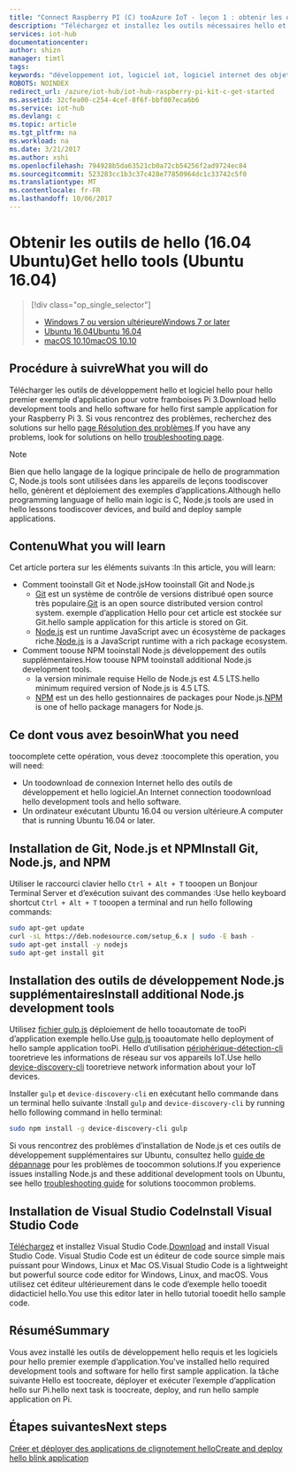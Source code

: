 ```yaml
---
title: "Connect Raspberry PI (C) tooAzure IoT - leçon 1 : obtenir les outils (Ubuntu) | Documents Microsoft"
description: "Téléchargez et installez les outils nécessaires hello et des logiciels pour hello premier exemple d’application de Pi sur Ubuntu."
services: iot-hub
documentationcenter: 
author: shizn
manager: timtl
tags: 
keywords: "développement iot, logiciel iot, logiciel internet des objets, installer git sur ubuntu, exécuter gulp, installer node js ubuntu"
ROBOTS: NOINDEX
redirect_url: /azure/iot-hub/iot-hub-raspberry-pi-kit-c-get-started
ms.assetid: 32cfea00-c254-4cef-8f6f-bbf807eca6b6
ms.service: iot-hub
ms.devlang: c
ms.topic: article
ms.tgt_pltfrm: na
ms.workload: na
ms.date: 3/21/2017
ms.author: xshi
ms.openlocfilehash: 794928b5da63521cb0a72cb54256f2ad9724ec84
ms.sourcegitcommit: 523283cc1b3c37c428e77850964dc1c33742c5f0
ms.translationtype: MT
ms.contentlocale: fr-FR
ms.lasthandoff: 10/06/2017
---
```

# <a name="get-hello-tools-ubuntu-1604"></a><span data-ttu-id="088cc-104">Obtenir les outils de hello (16.04 Ubuntu)</span><span class="sxs-lookup"><span data-stu-id="088cc-104">Get hello tools (Ubuntu 16.04)</span></span>

> [!div class="op_single_selector"]
> * [<span data-ttu-id="088cc-105">Windows 7 ou version ultérieure</span><span class="sxs-lookup"><span data-stu-id="088cc-105">Windows 7 or later</span></span>](iot-hub-raspberry-pi-kit-c-lesson1-get-the-tools-win32.md)
> * [<span data-ttu-id="088cc-106">Ubuntu 16.04</span><span class="sxs-lookup"><span data-stu-id="088cc-106">Ubuntu 16.04</span></span>](iot-hub-raspberry-pi-kit-c-lesson1-get-the-tools-ubuntu.md)
> * [<span data-ttu-id="088cc-107">macOS 10.10</span><span class="sxs-lookup"><span data-stu-id="088cc-107">macOS 10.10</span></span>](iot-hub-raspberry-pi-kit-c-lesson1-get-the-tools-mac.md)

## <a name="what-you-will-do"></a><span data-ttu-id="088cc-108">Procédure à suivre</span><span class="sxs-lookup"><span data-stu-id="088cc-108">What you will do</span></span>
<span data-ttu-id="088cc-109">Télécharger les outils de développement hello et logiciel hello pour hello premier exemple d’application pour votre framboises Pi 3.</span><span class="sxs-lookup"><span data-stu-id="088cc-109">Download hello development tools and hello software for hello first sample application for your Raspberry Pi 3.</span></span> <span data-ttu-id="088cc-110">Si vous rencontrez des problèmes, recherchez des solutions sur hello [page Résolution des problèmes](iot-hub-raspberry-pi-kit-c-troubleshooting.md).</span><span class="sxs-lookup"><span data-stu-id="088cc-110">If you have any problems, look for solutions on hello [troubleshooting page](iot-hub-raspberry-pi-kit-c-troubleshooting.md).</span></span>

> [!NOTE]
> <span data-ttu-id="088cc-111">Bien que hello langage de la logique principale de hello de programmation C, Node.js tools sont utilisées dans les appareils de leçons toodiscover hello, génèrent et déploiement des exemples d’applications.</span><span class="sxs-lookup"><span data-stu-id="088cc-111">Although hello programming language of hello main logic is C, Node.js tools are used in hello lessons toodiscover devices, and build and deploy sample applications.</span></span>

## <a name="what-you-will-learn"></a><span data-ttu-id="088cc-112">Contenu</span><span class="sxs-lookup"><span data-stu-id="088cc-112">What you will learn</span></span>
<span data-ttu-id="088cc-113">Cet article portera sur les éléments suivants :</span><span class="sxs-lookup"><span data-stu-id="088cc-113">In this article, you will learn:</span></span>

* <span data-ttu-id="088cc-114">Comment tooinstall Git et Node.js</span><span class="sxs-lookup"><span data-stu-id="088cc-114">How tooinstall Git and Node.js</span></span>
  * <span data-ttu-id="088cc-115">[Git](https://git-scm.com) est un système de contrôle de versions distribué open source très populaire.</span><span class="sxs-lookup"><span data-stu-id="088cc-115">[Git](https://git-scm.com) is an open source distributed version control system.</span></span> <span data-ttu-id="088cc-116">exemple d’application Hello pour cet article est stockée sur Git.</span><span class="sxs-lookup"><span data-stu-id="088cc-116">hello sample application for this article is stored on Git.</span></span>
  * <span data-ttu-id="088cc-117">[Node.js](https://nodejs.org/en/) est un runtime JavaScript avec un écosystème de packages riche.</span><span class="sxs-lookup"><span data-stu-id="088cc-117">[Node.js](https://nodejs.org/en/) is a JavaScript runtime with a rich package ecosystem.</span></span>
* <span data-ttu-id="088cc-118">Comment toouse NPM tooinstall Node.js développement des outils supplémentaires.</span><span class="sxs-lookup"><span data-stu-id="088cc-118">How toouse NPM tooinstall additional Node.js development tools.</span></span>
  * <span data-ttu-id="088cc-119">la version minimale requise Hello de Node.js est 4.5 LTS.</span><span class="sxs-lookup"><span data-stu-id="088cc-119">hello minimum required version of Node.js is 4.5 LTS.</span></span>
  * <span data-ttu-id="088cc-120">[NPM](https://www.npmjs.com) est un des hello gestionnaires de packages pour Node.js.</span><span class="sxs-lookup"><span data-stu-id="088cc-120">[NPM](https://www.npmjs.com) is one of hello package managers for Node.js.</span></span>

## <a name="what-you-need"></a><span data-ttu-id="088cc-121">Ce dont vous avez besoin</span><span class="sxs-lookup"><span data-stu-id="088cc-121">What you need</span></span>
<span data-ttu-id="088cc-122">toocomplete cette opération, vous devez :</span><span class="sxs-lookup"><span data-stu-id="088cc-122">toocomplete this operation, you will need:</span></span>

* <span data-ttu-id="088cc-123">Un toodownload de connexion Internet hello des outils de développement et hello logiciel.</span><span class="sxs-lookup"><span data-stu-id="088cc-123">An Internet connection toodownload hello development tools and hello software.</span></span>
* <span data-ttu-id="088cc-124">Un ordinateur exécutant Ubuntu 16.04 ou version ultérieure.</span><span class="sxs-lookup"><span data-stu-id="088cc-124">A computer that is running Ubuntu 16.04 or later.</span></span>

## <a name="install-git-nodejs-and-npm"></a><span data-ttu-id="088cc-125">Installation de Git, Node.js et NPM</span><span class="sxs-lookup"><span data-stu-id="088cc-125">Install Git, Node.js, and NPM</span></span>
<span data-ttu-id="088cc-126">Utiliser le raccourci clavier hello `Ctrl + Alt + T` tooopen un Bonjour Terminal Server et d’exécution suivant des commandes :</span><span class="sxs-lookup"><span data-stu-id="088cc-126">Use hello keyboard shortcut `Ctrl + Alt + T` tooopen a terminal and run hello following commands:</span></span>

```bash
sudo apt-get update
curl -sL https://deb.nodesource.com/setup_6.x | sudo -E bash -
sudo apt-get install -y nodejs
sudo apt-get install git
```

## <a name="install-additional-nodejs-development-tools"></a><span data-ttu-id="088cc-127">Installation des outils de développement Node.js supplémentaires</span><span class="sxs-lookup"><span data-stu-id="088cc-127">Install additional Node.js development tools</span></span>
<span data-ttu-id="088cc-128">Utilisez [fichier gulp.js](http://gulpjs.com) déploiement de hello tooautomate de tooPi d’application exemple hello.</span><span class="sxs-lookup"><span data-stu-id="088cc-128">Use [gulp.js](http://gulpjs.com) tooautomate hello deployment of hello sample application tooPi.</span></span> <span data-ttu-id="088cc-129">Hello d’utilisation [périphérique-détection-cli](https://github.com/Azure/device-discovery-cli) tooretrieve les informations de réseau sur vos appareils IoT.</span><span class="sxs-lookup"><span data-stu-id="088cc-129">Use hello [device-discovery-cli](https://github.com/Azure/device-discovery-cli) tooretrieve network information about your IoT devices.</span></span>

<span data-ttu-id="088cc-130">Installer `gulp` et `device-discovery-cli` en exécutant hello commande dans un terminal hello suivante :</span><span class="sxs-lookup"><span data-stu-id="088cc-130">Install `gulp` and `device-discovery-cli` by running hello following command in hello terminal:</span></span>

```bash
sudo npm install -g device-discovery-cli gulp
```

<span data-ttu-id="088cc-131">Si vous rencontrez des problèmes d’installation de Node.js et ces outils de développement supplémentaires sur Ubuntu, consultez hello [guide de dépannage](iot-hub-raspberry-pi-kit-c-troubleshooting.md) pour les problèmes de toocommon solutions.</span><span class="sxs-lookup"><span data-stu-id="088cc-131">If you experience issues installing Node.js and these additional development tools on Ubuntu, see hello [troubleshooting guide](iot-hub-raspberry-pi-kit-c-troubleshooting.md) for solutions toocommon problems.</span></span>

## <a name="install-visual-studio-code"></a><span data-ttu-id="088cc-132">Installation de Visual Studio Code</span><span class="sxs-lookup"><span data-stu-id="088cc-132">Install Visual Studio Code</span></span>
<span data-ttu-id="088cc-133">[Téléchargez](https://code.visualstudio.com/docs/setup/linux) et installez Visual Studio Code.</span><span class="sxs-lookup"><span data-stu-id="088cc-133">[Download](https://code.visualstudio.com/docs/setup/linux) and install Visual Studio Code.</span></span> <span data-ttu-id="088cc-134">Visual Studio Code est un éditeur de code source simple mais puissant pour Windows, Linux et Mac OS.</span><span class="sxs-lookup"><span data-stu-id="088cc-134">Visual Studio Code is a lightweight but powerful source code editor for Windows, Linux, and macOS.</span></span> <span data-ttu-id="088cc-135">Vous utilisez cet éditeur ultérieurement dans le code d’exemple hello tooedit didacticiel hello.</span><span class="sxs-lookup"><span data-stu-id="088cc-135">You use this editor later in hello tutorial tooedit hello sample code.</span></span>

## <a name="summary"></a><span data-ttu-id="088cc-136">Résumé</span><span class="sxs-lookup"><span data-stu-id="088cc-136">Summary</span></span>
<span data-ttu-id="088cc-137">Vous avez installé les outils de développement hello requis et les logiciels pour hello premier exemple d’application.</span><span class="sxs-lookup"><span data-stu-id="088cc-137">You've installed hello required development tools and software for hello first sample application.</span></span> <span data-ttu-id="088cc-138">la tâche suivante Hello est toocreate, déployer et exécuter l’exemple d’application hello sur Pi.</span><span class="sxs-lookup"><span data-stu-id="088cc-138">hello next task is toocreate, deploy, and run hello sample application on Pi.</span></span>

## <a name="next-steps"></a><span data-ttu-id="088cc-139">Étapes suivantes</span><span class="sxs-lookup"><span data-stu-id="088cc-139">Next steps</span></span>
[<span data-ttu-id="088cc-140">Créer et déployer des applications de clignotement hello</span><span class="sxs-lookup"><span data-stu-id="088cc-140">Create and deploy hello blink application</span></span>](iot-hub-raspberry-pi-kit-c-lesson1-deploy-blink-app.md)

